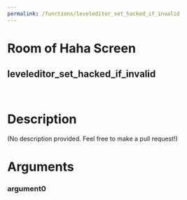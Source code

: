 ```yaml
---
permalink: /functions/leveleditor_set_hacked_if_invalid
---
```

# Room of Haha Screen  
## leveleditor_set_hacked_if_invalid  
&nbsp;  
# Description  
(No description provided. Feel free to make a pull request!) 
&nbsp;  
# Arguments
### argument0

&nbsp;  


